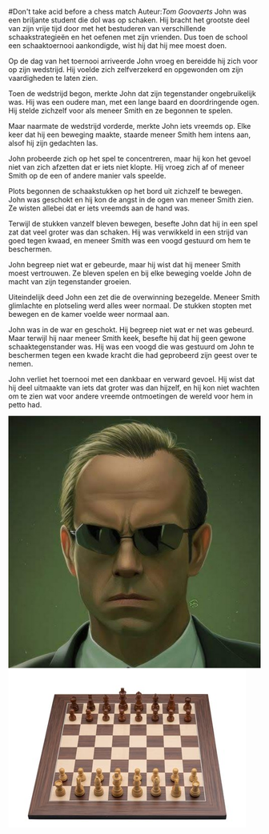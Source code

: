 #Don't take acid before a chess match
Auteur:*Tom Goovaerts*
John was een briljante student die dol was op schaken. Hij bracht het grootste deel van zijn vrije tijd door met het bestuderen van verschillende schaakstrategieën en het oefenen met zijn vrienden. Dus toen de school een schaaktoernooi aankondigde, wist hij dat hij mee moest doen.

Op de dag van het toernooi arriveerde John vroeg en bereidde hij zich voor op zijn wedstrijd. Hij voelde zich zelfverzekerd en opgewonden om zijn vaardigheden te laten zien.

Toen de wedstrijd begon, merkte John dat zijn tegenstander ongebruikelijk was. Hij was een oudere man, met een lange baard en doordringende ogen. Hij stelde zichzelf voor als meneer Smith en ze begonnen te spelen.

Maar naarmate de wedstrijd vorderde, merkte John iets vreemds op. Elke keer dat hij een beweging maakte, staarde meneer Smith hem intens aan, alsof hij zijn gedachten las.

John probeerde zich op het spel te concentreren, maar hij kon het gevoel niet van zich afzetten dat er iets niet klopte. Hij vroeg zich af of meneer Smith op de een of andere manier vals speelde.

Plots begonnen de schaakstukken op het bord uit zichzelf te bewegen. John was geschokt en hij kon de angst in de ogen van meneer Smith zien. Ze wisten allebei dat er iets vreemds aan de hand was.

Terwijl de stukken vanzelf bleven bewegen, besefte John dat hij in een spel zat dat veel groter was dan schaken. Hij was verwikkeld in een strijd van goed tegen kwaad, en meneer Smith was een voogd gestuurd om hem te beschermen.

John begreep niet wat er gebeurde, maar hij wist dat hij meneer Smith moest vertrouwen. Ze bleven spelen en bij elke beweging voelde John de macht van zijn tegenstander groeien.

Uiteindelijk deed John een zet die de overwinning bezegelde. Meneer Smith glimlachte en plotseling werd alles weer normaal. De stukken stopten met bewegen en de kamer voelde weer normaal aan.

John was in de war en geschokt. Hij begreep niet wat er net was gebeurd. Maar terwijl hij naar meneer Smith keek, besefte hij dat hij geen gewone schaaktegenstander was. Hij was een voogd die was gestuurd om John te beschermen tegen een kwade kracht die had geprobeerd zijn geest over te nemen.

John verliet het toernooi met een dankbaar en verward gevoel. Hij wist dat hij deel uitmaakte van iets dat groter was dan hijzelf, en hij kon niet wachten om te zien wat voor andere vreemde ontmoetingen de wereld voor hem in petto had.

![foto 1](/mrSmith.jpg)
![foto 2+](/schaakbord.jpg)
